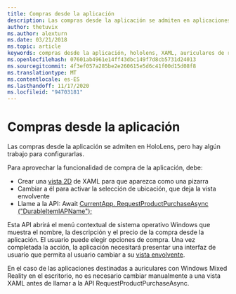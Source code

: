 ```yaml
---
title: Compras desde la aplicación
description: Las compras desde la aplicación se admiten en aplicaciones de realidad mixta, pero hay algún trabajo para configurarlas.
author: thetuvix
ms.author: alexturn
ms.date: 03/21/2018
ms.topic: article
keywords: compras desde la aplicación, hololens, XAML, auriculares de realidad mixta, auriculares de realidad mixta de Windows, auriculares de realidad virtual
ms.openlocfilehash: 07601ab4961e14ff43dbc149f7d8cb5731d24013
ms.sourcegitcommit: 4f3ef057a285be2e260615e5d6c41f00d15d08f8
ms.translationtype: MT
ms.contentlocale: es-ES
ms.lasthandoff: 11/17/2020
ms.locfileid: "94703181"
---
```

# <a name="in-app-purchases"></a>Compras desde la aplicación

Las compras desde la aplicación se admiten en HoloLens, pero hay algún trabajo para configurarlas.

Para aprovechar la funcionalidad de compra de la aplicación, debe:
* Crear una [vista 2D](../design/app-views.md) de XAML para que aparezca como una pizarra
* Cambiar a él para activar la selección de ubicación, que deja la vista envolvente
* Llame a la API: Await [CurrentApp. RequestProductPurchaseAsync ("DurableItemIAPName");](https://docs.microsoft.com/uwp/api/windows.applicationmodel.store.currentapp#Windows_ApplicationModel_Store_CurrentApp_RequestProductPurchaseAsync_System_String_)

Esta API abrirá el menú contextual de sistema operativo Windows que muestra el nombre, la descripción y el precio de la compra desde la aplicación. El usuario puede elegir opciones de compra. Una vez completada la acción, la aplicación necesitará presentar una interfaz de usuario que permita al usuario cambiar a su [vista envolvente](../design/app-views.md).

En el caso de las aplicaciones destinadas a auriculares con Windows Mixed Reality en el escritorio, no es necesario cambiar manualmente a una vista XAML antes de llamar a la API RequestProductPurchaseAsync.
